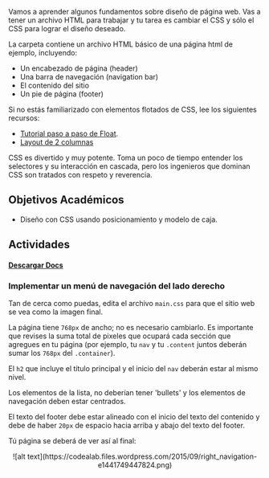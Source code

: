 Vamos a aprender algunos fundamentos sobre diseño de página web. Vas a tener un archivo HTML para trabajar y tu tarea es cambiar el CSS y sólo el CSS para lograr el diseño deseado.

La carpeta contiene un archivo HTML básico de una página html de ejemplo, incluyendo:

- Un encabezado de página (header)
- Una barra de navegación (navigation bar)
- El contenido del sitio
- Un pie de página (footer)

Si no estás familiarizado con elementos flotados de CSS, lee los siguientes recursos:

- [Tutorial paso a paso de Float](http://css.maxdesign.com.au/floatutorial/).
- [Layout de 2 columnas](http://www.456bereastreet.com/lab/developing_with_web_standards/csslayout/2-col/)

CSS es divertido y muy potente. Toma un poco de tiempo entender los selectores y su interacción en cascada, pero los ingenieros que dominan CSS son tratados con respeto y reverencia.

## Objetivos Académicos

- Diseño con CSS usando posicionamiento y modelo de caja.

## Actividades
#### [Descargar Docs](https://drive.google.com/open?id=0ByUoGI7lHNH8ckJNU0JPYzZ1cGc)

### Implementar un menú de navegación del lado derecho

Tan de cerca como puedas, edita el archivo `main.css` para que el sitio web se vea como la imagen final.

La página tiene `768px` de ancho; no es necesario cambiarlo. Es importante que revises la suma total de pixeles que ocupará cada sección que agregues en tu página (por ejemplo, tu `nav` y tu `.content` juntos deberán sumar los `768px` del `.container`).

El `h2` que incluye el título principal y el inicio del `nav` deberán estar al mismo nivel.

Los elementos de la lista, no deberían tener 'bullets' y los elementos de navegación deben estar centrados.

El texto del footer debe estar alineado con el inicio del texto del contenido y debe de haber `20px` de espacio hacia arriba y abajo del texto del footer.

Tú página se deberá de ver así al final:

<center>
![alt text](https://codealab.files.wordpress.com/2015/09/right_navigation-e1441749447824.png)
</center>
